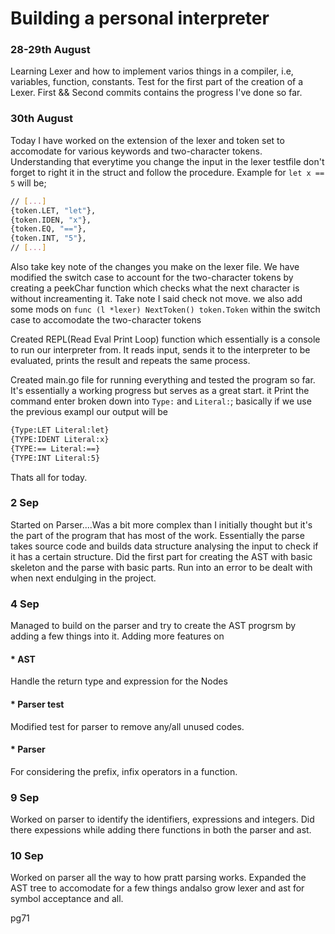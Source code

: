 # Building a personal interpreter
### 28-29th August

Learning Lexer and how to implement varios things in a compiler, i.e, variables, function, constants.
Test for the first part of the creation of a Lexer.
First && Second commits contains the progress I've done so far.


### 30th August
Today I have worked on the extension of the lexer and token set to accomodate for various keywords and two-character tokens.
Understanding that everytime you change the input in the lexer testfile don't forget to right it in the struct and follow the procedure. Example for `let x == 5` will be;
```bash
// [...]
{token.LET, "let"},
{token.IDEN, "x"},
{token.EQ, "=="},
{token.INT, "5"},
// [...]
```
Also take key note of the changes you make on the lexer file. We have modified the switch case to account for the two-character tokens by creating a peekChar function which checks what the next character is without increamenting it.
Take note I said check not move.
we also add some mods on `func (l *lexer) NextToken() token.Token` within the switch case to accomodate the two-character tokens 

Created REPL(Read Eval Print Loop) function which essentially is a console to run our interpreter from. It reads input, sends it to the interpreter to be evaluated, prints the result and repeats the same process.


Created main.go file for running everything and tested the program so far. It's essentially a working progress but serves as a great start.
it Print the command enter broken down into `Type:` and `Literal:`; basically if we use the previous exampl our output will be

```bash
{Type:LET Literal:let}
{TYPE:IDENT Literal:x}
{TYPE:== Literal:==}
{TYPE:INT Literal:5}
```
Thats all for today.

### 2 Sep
Started on Parser....Was a bit more complex than I initially thought but it's the part of the program that has most of the work.
Essentially the parse takes source code and builds data structure analysing the input to check if it has a certain structure.
Did the first part for creating the AST with basic skeleton and the parse with basic parts. Run into an error to be dealt with when next endulging in the project. 


### 4 Sep

Managed to build on the parser and try to create the AST progrsm by adding a few things into it.
Adding more features on 
 #### * AST
 Handle the return type and expression for the Nodes

 #### * Parser test
 Modified test for parser to remove any/all unused codes.

 #### * Parser
 For considering the prefix, infix operators in a function.


 ### 9 Sep

Worked on parser to identify the  identifiers, expressions and integers. Did there expessions while adding there functions in both the parser and ast. 


### 10 Sep
Worked on parser all the way to how pratt parsing works. Expanded the AST tree to accomodate for a few things andalso grow lexer and ast for symbol acceptance and all.

pg71